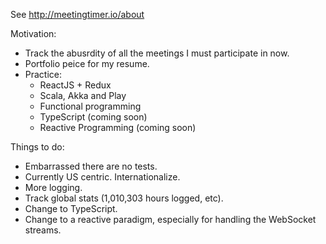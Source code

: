 See <http://meetingtimer.io/about>

Motivation:

* Track the abusrdity of all the meetings I must participate in now.
* Portfolio peice for my resume.
* Practice:
  * ReactJS + Redux
  * Scala, Akka and Play
  * Functional programming
  * TypeScript (coming soon)
  * Reactive Programming (coming soon)

Things to do:

* Embarrassed there are no tests.
* Currently US centric. Internationalize.
* More logging.
* Track global stats (1,010,303 hours logged, etc).
* Change to TypeScript.
* Change to a reactive paradigm, especially for handling the WebSocket streams.


